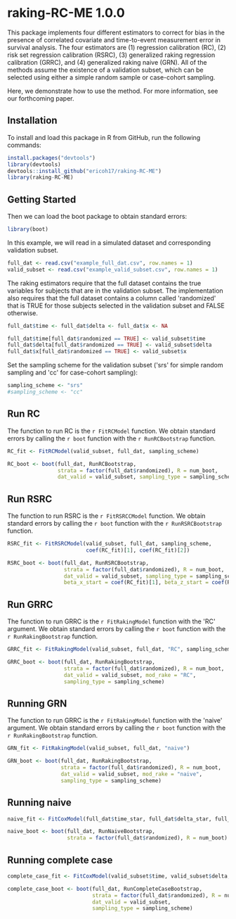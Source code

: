 
# raking-RC-ME 1.0.0

This package implements four different estimators to correct 
for bias in the presence of correlated covariate and time-to-event 
measurement error in survival analysis. The four estimators are 
(1) regression calibration (RC), (2) risk set regression calibration (RSRC),
(3) generalized raking regression calibration (GRRC), and 
(4) generalized raking naive (GRN). All of the methods assume the 
existence of a validation subset, which can be selected using
either a simple random sample or case-cohort sampling. 

Here, we demonstrate how to use the method. For more information, 
see our forthcoming paper. 

## Installation

To install and load this package in R from GitHub, run the following commands:
  
```R
install.packages("devtools")
library(devtools)
devtools::install_github("ericoh17/raking-RC-ME")
library(raking-RC-ME)
```  

## Getting Started

Then we can load the boot package to obtain standard errors:

```R
library(boot)
``` 

In this example, we will read in a simulated dataset and
corresponding validation subset. 

```R
full_dat <- read.csv("example_full_dat.csv", row.names = 1)
valid_subset <- read.csv("example_valid_subset.csv", row.names = 1)
```

The raking estimators require that the full dataset contains the true
variables for subjects that are in the validation subset. The 
implementation also requires that the full dataset contains a column 
called 'randomized' that is TRUE for those subjects selected in 
the validation subset and FALSE otherwise.

```R
full_dat$time <- full_dat$delta <- full_dat$x <- NA

full_dat$time[full_dat$randomized == TRUE] <- valid_subset$time
full_dat$delta[full_dat$randomized == TRUE] <- valid_subset$delta
full_dat$x[full_dat$randomized == TRUE] <- valid_subset$x
```

Set the sampling scheme for the validation subset
('srs' for simple random sampling and
'cc' for case-cohort sampling):
```R
sampling_scheme <- "srs"
#sampling_scheme <- "cc"
```

## Run RC

The function to run RC is the `r FitRCModel` function.
We obtain standard errors by calling the `r boot` function with the 
`r RunRCBootstrap` function. 

```R
RC_fit <- FitRCModel(valid_subset, full_dat, sampling_scheme)

RC_boot <- boot(full_dat, RunRCBootstrap, 
                strata = factor(full_dat$randomized), R = num_boot,
                dat_valid = valid_subset, sampling_type = sampling_scheme)
```

## Run RSRC

The function to run RSRC is the `r FitRSRCCModel` function. 
We obtain standard errors by calling the `r boot` function with the 
`r RunRSRCBootstrap` function. 

```R
RSRC_fit <- FitRSRCModel(valid_subset, full_dat, sampling_scheme,
                         coef(RC_fit)[1], coef(RC_fit)[2])

RSRC_boot <- boot(full_dat, RunRSRCBootstrap,
                  strata = factor(full_dat$randomized), R = num_boot,
                  dat_valid = valid_subset, sampling_type = sampling_scheme,
                  beta_x_start = coef(RC_fit)[1], beta_z_start = coef(RC_fit)[2])
```

## Run GRRC

The function to run GRRC is the `r FitRakingModel` function with the 'RC' argument. 
We obtain standard errors by calling the `r boot` function with the 
`r RunRakingBootstrap` function. 

```R
GRRC_fit <- FitRakingModel(valid_subset, full_dat, "RC", sampling_scheme)

GRRC_boot <- boot(full_dat, RunRakingBootstrap,
                  strata = factor(full_dat$randomized), R = num_boot,
                  dat_valid = valid_subset, mod_rake = "RC", 
                  sampling_type = sampling_scheme)
```

## Running GRN

The function to run GRRC is the `r FitRakingModel` function with the 'naive' argument. 
We obtain standard errors by calling the `r boot` function with the 
`r RunRakingBootstrap` function. 

```R
GRN_fit <- FitRakingModel(valid_subset, full_dat, "naive")

GRN_boot <- boot(full_dat, RunRakingBootstrap,
                 strata = factor(full_dat$randomized), R = num_boot,
                 dat_valid = valid_subset, mod_rake = "naive", 
                 sampling_type = sampling_scheme)
```

## Running naive

```R
naive_fit <- FitCoxModel(full_dat$time_star, full_dat$delta_star, full_dat$x_star, full_dat$z)

naive_boot <- boot(full_dat, RunNaiveBootstrap,
                   strata = factor(full_dat$randomized), R = num_boot)

```

## Running complete case

```R
complete_case_fit <- FitCoxModel(valid_subset$time, valid_subset$delta, valid_subset$x, valid_subset$z)

complete_case_boot <- boot(full_dat, RunCompleteCaseBootstrap,
                           strata = factor(full_dat$randomized), R = num_boot,
                           dat_valid = valid_subset, 
                           sampling_type = sampling_scheme)

```


